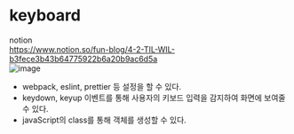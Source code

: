 # keyboard
notion<br>
https://www.notion.so/fun-blog/4-2-TIL-WIL-b3fece3b43b64775922b6a20b9ac6d5a<br>
![image](https://user-images.githubusercontent.com/85012454/230920696-a23fb2fc-5710-4607-9cc9-6b3b1dd49ec6.png)

- webpack, eslint, prettier 등 설정을 할 수 있다.
- keydown, keyup 이벤트를 통해 사용자의 키보드 입력을 감지하여 화면에 보여줄 수 있다.
- javaScript의 class를 통해 객체를 생성할 수 있다. 
